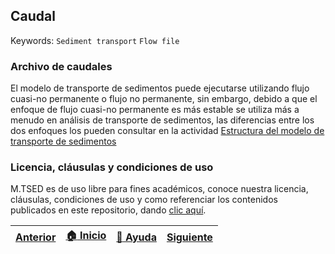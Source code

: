 ## Caudal
Keywords: `Sediment transport` `Flow file` 

### Archivo de caudales

El modelo de transporte de sedimentos puede ejecutarse utilizando flujo cuasi-no permanente o flujo no permanente, sin embargo, debido a que el enfoque de flujo cuasi-no permanente es más estable se utiliza más a menudo en análisis de transporte de sedimentos, las diferencias entre los dos enfoques los pueden consultar en la actividad [Estructura del modelo de transporte de sedimentos](../Section02/2_Modelo)

### Licencia, cláusulas y condiciones de uso

M.TSED es de uso libre para fines académicos, conoce nuestra licencia, cláusulas, condiciones de uso y como referenciar los contenidos publicados en este repositorio, dando [clic aquí](https://github.com/mflatouche/M.TSED/wiki/License).


| [Anterior]() | [:house: Inicio](../../README.md) | [:beginner: Ayuda]() | [Siguiente]() |
|--------------|-----------------------------------|----------------------|---------------|

[^1]: Federal Agency Stream Restoration Working Group. (2001). _Stream Corridor Restoration: Principles, Processes, and Practices_. FISRWG.